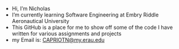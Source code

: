 -  Hi, I’m Nicholas
-  I’m currently learning Software Engineering at Embry Riddle Aeronautical University
-  This GitHub is a place for me to show off some of the code I have written for various assignments and projects
-  my Email is: CAPRIOTN@my.erau.edu
